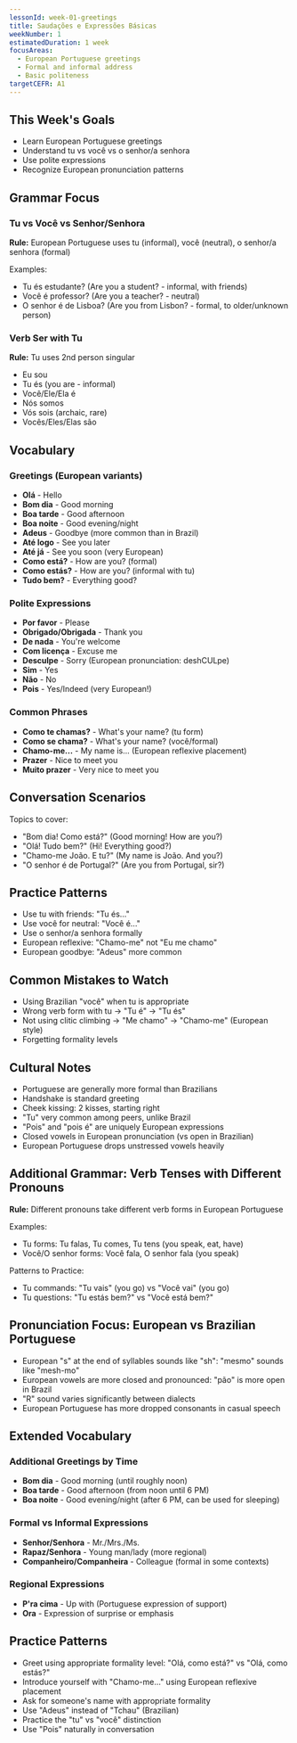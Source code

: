 ```yaml
---
lessonId: week-01-greetings
title: Saudações e Expressões Básicas
weekNumber: 1
estimatedDuration: 1 week
focusAreas:
  - European Portuguese greetings
  - Formal and informal address
  - Basic politeness
targetCEFR: A1
---
```


## This Week's Goals

- Learn European Portuguese greetings
- Understand tu vs você vs o senhor/a senhora
- Use polite expressions
- Recognize European pronunciation patterns

## Grammar Focus

### Tu vs Você vs Senhor/Senhora

**Rule:** European Portuguese uses tu (informal), você (neutral), o senhor/a senhora (formal)

Examples:
- Tu és estudante? (Are you a student? - informal, with friends)
- Você é professor? (Are you a teacher? - neutral)
- O senhor é de Lisboa? (Are you from Lisbon? - formal, to older/unknown person)

### Verb Ser with Tu

**Rule:** Tu uses 2nd person singular

- Eu sou
- Tu és (you are - informal)
- Você/Ele/Ela é
- Nós somos
- Vós sois (archaic, rare)
- Vocês/Eles/Elas são

## Vocabulary

### Greetings (European variants)
- **Olá** - Hello
- **Bom dia** - Good morning
- **Boa tarde** - Good afternoon
- **Boa noite** - Good evening/night
- **Adeus** - Goodbye (more common than in Brazil)
- **Até logo** - See you later
- **Até já** - See you soon (very European)
- **Como está?** - How are you? (formal)
- **Como estás?** - How are you? (informal with tu)
- **Tudo bem?** - Everything good?

### Polite Expressions
- **Por favor** - Please
- **Obrigado/Obrigada** - Thank you
- **De nada** - You're welcome
- **Com licença** - Excuse me
- **Desculpe** - Sorry (European pronunciation: deshCULpe)
- **Sim** - Yes
- **Não** - No
- **Pois** - Yes/Indeed (very European!)

### Common Phrases
- **Como te chamas?** - What's your name? (tu form)
- **Como se chama?** - What's your name? (você/formal)
- **Chamo-me...** - My name is... (European reflexive placement)
- **Prazer** - Nice to meet you
- **Muito prazer** - Very nice to meet you

## Conversation Scenarios

Topics to cover:
- "Bom dia! Como está?" (Good morning! How are you?)
- "Olá! Tudo bem?" (Hi! Everything good?)
- "Chamo-me João. E tu?" (My name is João. And you?)
- "O senhor é de Portugal?" (Are you from Portugal, sir?)

## Practice Patterns

- Use tu with friends: "Tu és..."
- Use você for neutral: "Você é..."
- Use o senhor/a senhora formally
- European reflexive: "Chamo-me" not "Eu me chamo"
- European goodbye: "Adeus" more common

## Common Mistakes to Watch

- Using Brazilian "você" when tu is appropriate
- Wrong verb form with tu → "Tu é" → "Tu és"
- Not using clitic climbing → "Me chamo" → "Chamo-me" (European style)
- Forgetting formality levels

## Cultural Notes

- Portuguese are generally more formal than Brazilians
- Handshake is standard greeting
- Cheek kissing: 2 kisses, starting right
- "Tu" very common among peers, unlike Brazil
- "Pois" and "pois é" are uniquely European expressions
- Closed vowels in European pronunciation (vs open in Brazilian)
- European Portuguese drops unstressed vowels heavily

## Additional Grammar: Verb Tenses with Different Pronouns

**Rule:** Different pronouns take different verb forms in European Portuguese

Examples:
- Tu forms: Tu falas, Tu comes, Tu tens (you speak, eat, have)
- Você/O senhor forms: Você fala, O senhor fala (you speak)

Patterns to Practice:
- Tu commands: "Tu vais" (you go) vs "Você vai" (you go)
- Tu questions: "Tu estás bem?" vs "Você está bem?"

## Pronunciation Focus: European vs Brazilian Portuguese

- European "s" at the end of syllables sounds like "sh": "mesmo" sounds like "mesh-mo"
- European vowels are more closed and pronounced: "pão" is more open in Brazil
- "R" sound varies significantly between dialects
- European Portuguese has more dropped consonants in casual speech

## Extended Vocabulary

### Additional Greetings by Time
- **Bom dia** - Good morning (until roughly noon)
- **Boa tarde** - Good afternoon (from noon until 6 PM)
- **Boa noite** - Good evening/night (after 6 PM, can be used for sleeping)

### Formal vs Informal Expressions
- **Senhor/Senhora** - Mr./Mrs./Ms.
- **Rapaz/Senhora** - Young man/lady (more regional)
- **Companheiro/Companheira** - Colleague (formal in some contexts)

### Regional Expressions
- **P'ra cima** - Up with (Portuguese expression of support)
- **Ora** - Expression of surprise or emphasis

## Practice Patterns

- Greet using appropriate formality level: "Olá, como está?" vs "Olá, como estás?"
- Introduce yourself with "Chamo-me..." using European reflexive placement
- Ask for someone's name with appropriate formality
- Use "Adeus" instead of "Tchau" (Brazilian)
- Practice the "tu" vs "você" distinction
- Use "Pois" naturally in conversation
